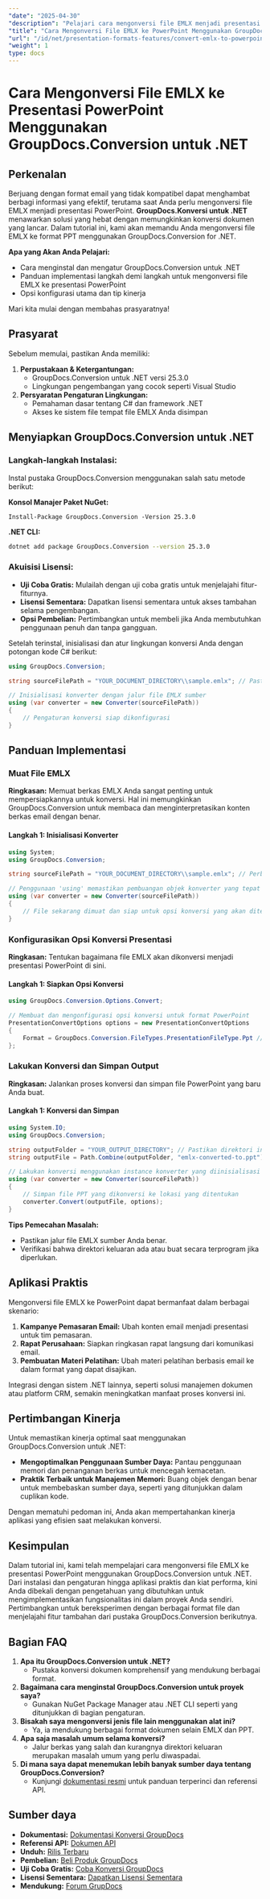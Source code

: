 ```yaml
---
"date": "2025-04-30"
"description": "Pelajari cara mengonversi file EMLX menjadi presentasi PowerPoint dengan mudah menggunakan GroupDocs.Conversion for .NET. Ikuti panduan langkah demi langkah ini untuk meningkatkan pengelolaan dokumen Anda."
"title": "Cara Mengonversi File EMLX ke PowerPoint Menggunakan GroupDocs.Conversion untuk .NET"
"url": "/id/net/presentation-formats-features/convert-emlx-to-powerpoint-groupdocs-conversion/"
"weight": 1
type: docs
---
```

# Cara Mengonversi File EMLX ke Presentasi PowerPoint Menggunakan GroupDocs.Conversion untuk .NET

## Perkenalan

Berjuang dengan format email yang tidak kompatibel dapat menghambat berbagi informasi yang efektif, terutama saat Anda perlu mengonversi file EMLX menjadi presentasi PowerPoint. **GroupDocs.Konversi untuk .NET** menawarkan solusi yang hebat dengan memungkinkan konversi dokumen yang lancar. Dalam tutorial ini, kami akan memandu Anda mengonversi file EMLX ke format PPT menggunakan GroupDocs.Conversion for .NET.

**Apa yang Akan Anda Pelajari:**
- Cara menginstal dan mengatur GroupDocs.Conversion untuk .NET
- Panduan implementasi langkah demi langkah untuk mengonversi file EMLX ke presentasi PowerPoint
- Opsi konfigurasi utama dan tip kinerja

Mari kita mulai dengan membahas prasyaratnya!

## Prasyarat

Sebelum memulai, pastikan Anda memiliki:
1. **Perpustakaan & Ketergantungan:**
   - GroupDocs.Conversion untuk .NET versi 25.3.0
   - Lingkungan pengembangan yang cocok seperti Visual Studio
2. **Persyaratan Pengaturan Lingkungan:**
   - Pemahaman dasar tentang C# dan framework .NET
   - Akses ke sistem file tempat file EMLX Anda disimpan

## Menyiapkan GroupDocs.Conversion untuk .NET

### Langkah-langkah Instalasi:
Instal pustaka GroupDocs.Conversion menggunakan salah satu metode berikut:

**Konsol Manajer Paket NuGet:**
```plaintext
Install-Package GroupDocs.Conversion -Version 25.3.0
```

**.NET CLI:**
```bash
dotnet add package GroupDocs.Conversion --version 25.3.0
```

### Akuisisi Lisensi:
- **Uji Coba Gratis:** Mulailah dengan uji coba gratis untuk menjelajahi fitur-fiturnya.
- **Lisensi Sementara:** Dapatkan lisensi sementara untuk akses tambahan selama pengembangan.
- **Opsi Pembelian:** Pertimbangkan untuk membeli jika Anda membutuhkan penggunaan penuh dan tanpa gangguan.

Setelah terinstal, inisialisasi dan atur lingkungan konversi Anda dengan potongan kode C# berikut:

```csharp
using GroupDocs.Conversion;

string sourceFilePath = "YOUR_DOCUMENT_DIRECTORY\\sample.emlx"; // Pastikan jalur ini benar

// Inisialisasi konverter dengan jalur file EMLX sumber
using (var converter = new Converter(sourceFilePath))
{
    // Pengaturan konversi siap dikonfigurasi
}
```

## Panduan Implementasi

### Muat File EMLX
**Ringkasan:**
Memuat berkas EMLX Anda sangat penting untuk mempersiapkannya untuk konversi. Hal ini memungkinkan GroupDocs.Conversion untuk membaca dan menginterpretasikan konten berkas email dengan benar.

#### Langkah 1: Inisialisasi Konverter
```csharp
using System;
using GroupDocs.Conversion;

string sourceFilePath = "YOUR_DOCUMENT_DIRECTORY\\sample.emlx"; // Perbarui dengan jalur sebenarnya

// Penggunaan 'using' memastikan pembuangan objek konverter yang tepat setelah digunakan
using (var converter = new Converter(sourceFilePath))
{
    // File sekarang dimuat dan siap untuk opsi konversi yang akan ditetapkan
}
```

### Konfigurasikan Opsi Konversi Presentasi
**Ringkasan:**
Tentukan bagaimana file EMLX akan dikonversi menjadi presentasi PowerPoint di sini.

#### Langkah 1: Siapkan Opsi Konversi
```csharp
using GroupDocs.Conversion.Options.Convert;

// Membuat dan mengonfigurasi opsi konversi untuk format PowerPoint
PresentationConvertOptions options = new PresentationConvertOptions 
{ 
    Format = GroupDocs.Conversion.FileTypes.PresentationFileType.Ppt // Format konversi target sebagai PPT
};
```

### Lakukan Konversi dan Simpan Output
**Ringkasan:**
Jalankan proses konversi dan simpan file PowerPoint yang baru Anda buat.

#### Langkah 1: Konversi dan Simpan
```csharp
using System.IO;
using GroupDocs.Conversion;

string outputFolder = "YOUR_OUTPUT_DIRECTORY"; // Pastikan direktori ini ada atau buatlah
string outputFile = Path.Combine(outputFolder, "emlx-converted-to.ppt"); // Tentukan jalur keluaran

// Lakukan konversi menggunakan instance konverter yang diinisialisasi sebelumnya
using (var converter = new Converter(sourceFilePath))
{
    // Simpan file PPT yang dikonversi ke lokasi yang ditentukan
    converter.Convert(outputFile, options);
}
```
**Tips Pemecahan Masalah:**
- Pastikan jalur file EMLX sumber Anda benar.
- Verifikasi bahwa direktori keluaran ada atau buat secara terprogram jika diperlukan.

## Aplikasi Praktis
Mengonversi file EMLX ke PowerPoint dapat bermanfaat dalam berbagai skenario:
1. **Kampanye Pemasaran Email:** Ubah konten email menjadi presentasi untuk tim pemasaran.
2. **Rapat Perusahaan:** Siapkan ringkasan rapat langsung dari komunikasi email.
3. **Pembuatan Materi Pelatihan:** Ubah materi pelatihan berbasis email ke dalam format yang dapat disajikan.

Integrasi dengan sistem .NET lainnya, seperti solusi manajemen dokumen atau platform CRM, semakin meningkatkan manfaat proses konversi ini.

## Pertimbangan Kinerja
Untuk memastikan kinerja optimal saat menggunakan GroupDocs.Conversion untuk .NET:
- **Mengoptimalkan Penggunaan Sumber Daya:** Pantau penggunaan memori dan penanganan berkas untuk mencegah kemacetan.
- **Praktik Terbaik untuk Manajemen Memori:** Buang objek dengan benar untuk membebaskan sumber daya, seperti yang ditunjukkan dalam cuplikan kode.

Dengan mematuhi pedoman ini, Anda akan mempertahankan kinerja aplikasi yang efisien saat melakukan konversi.

## Kesimpulan
Dalam tutorial ini, kami telah mempelajari cara mengonversi file EMLX ke presentasi PowerPoint menggunakan GroupDocs.Conversion untuk .NET. Dari instalasi dan pengaturan hingga aplikasi praktis dan kiat performa, kini Anda dibekali dengan pengetahuan yang dibutuhkan untuk mengimplementasikan fungsionalitas ini dalam proyek Anda sendiri. Pertimbangkan untuk bereksperimen dengan berbagai format file dan menjelajahi fitur tambahan dari pustaka GroupDocs.Conversion berikutnya.

## Bagian FAQ
1. **Apa itu GroupDocs.Conversion untuk .NET?**
   - Pustaka konversi dokumen komprehensif yang mendukung berbagai format.
2. **Bagaimana cara menginstal GroupDocs.Conversion untuk proyek saya?**
   - Gunakan NuGet Package Manager atau .NET CLI seperti yang ditunjukkan di bagian pengaturan.
3. **Bisakah saya mengonversi jenis file lain menggunakan alat ini?**
   - Ya, ia mendukung berbagai format dokumen selain EMLX dan PPT.
4. **Apa saja masalah umum selama konversi?**
   - Jalur berkas yang salah dan kurangnya direktori keluaran merupakan masalah umum yang perlu diwaspadai.
5. **Di mana saya dapat menemukan lebih banyak sumber daya tentang GroupDocs.Conversion?**
   - Kunjungi [dokumentasi resmi](https://docs.groupdocs.com/conversion/net/) untuk panduan terperinci dan referensi API.

## Sumber daya
- **Dokumentasi:** [Dokumentasi Konversi GroupDocs](https://docs.groupdocs.com/conversion/net/)
- **Referensi API:** [Dokumen API](https://reference.groupdocs.com/conversion/net/)
- **Unduh:** [Rilis Terbaru](https://releases.groupdocs.com/conversion/net/)
- **Pembelian:** [Beli Produk GroupDocs](https://purchase.groupdocs.com/buy)
- **Uji Coba Gratis:** [Coba Konversi GroupDocs](https://releases.groupdocs.com/conversion/net/)
- **Lisensi Sementara:** [Dapatkan Lisensi Sementara](https://purchase.groupdocs.com/temporary-license/)
- **Mendukung:** [Forum GrupDocs](https://forum.groupdocs.com/c/conversion/10)
